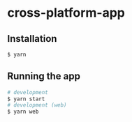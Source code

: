 # cross-platform-app

## Installation

```bash
$ yarn
```


## Running the app

```bash
# development
$ yarn start
# development (web)
$ yarn web
```
